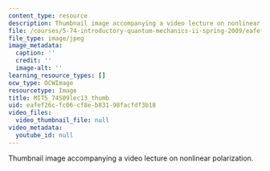 ```yaml
---
content_type: resource
description: Thumbnail image accompanying a video lecture on nonlinear polarization.
file: /courses/5-74-introductory-quantum-mechanics-ii-spring-2009/eafef26cfc06cf8eb83198facfdf3b18_MIT5_74S09lec13_thumb.jpg
file_type: image/jpeg
image_metadata:
  caption: ''
  credit: ''
  image-alt: ''
learning_resource_types: []
ocw_type: OCWImage
resourcetype: Image
title: MIT5_74S09lec13_thumb
uid: eafef26c-fc06-cf8e-b831-98facfdf3b18
video_files:
  video_thumbnail_file: null
video_metadata:
  youtube_id: null
---
```

Thumbnail image accompanying a video lecture on nonlinear polarization.